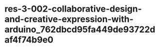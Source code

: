 # res-3-002-collaborative-design-and-creative-expression-with-arduino_762dbcd95fa449de93722daf4f74b9e0